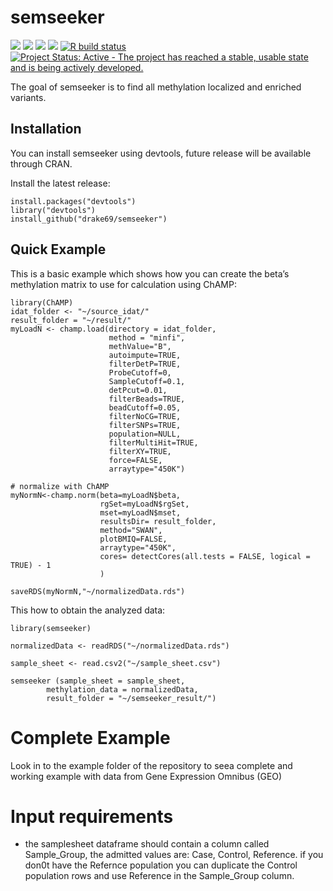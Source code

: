 
<!-- README.md is generated from README.Rmd. Please edit that file -->

# semseeker

<!-- badges: start -->

[![](https://img.shields.io/badge/devel%20version-0.7.16-blue.svg)](https://github.com/drake69/semseeker)
[![](https://img.shields.io/badge/lifecycle-experimental-orange.svg)](https://lifecycle.r-lib.org/articles/stages.html#experimental)
[![](https://codecov.io/gh/drake69/semseeker/branch/main/graph/badge.svg)](https://codecov.io/gh/drake69/semseeker)
[![](https://img.shields.io/github/last-commit/drake69/semseeker.svg)](https://github.com/drake69/semseeker/commits/main)
[![R build
status](https://github.com/drake69/semseeker/workflows/R-CMD-check/badge.svg)](https://github.com/drake69/semseeker/actions)
[![Project Status: Active - The project has reached a stable, usable
state and is being actively
developed.](https://www.repostatus.org/badges/latest/active.svg)](https://www.repostatus.org/#active)

The goal of semseeker is to find all methylation localized and enriched
variants.

## Installation

You can install semseeker using devtools, future release will be
available through CRAN.

Install the latest release:

    install.packages("devtools")
    library("devtools")
    install_github("drake69/semseeker")

## Quick Example

This is a basic example which shows how you can create the beta’s
methylation matrix to use for calculation using ChAMP:

    library(ChAMP)
    idat_folder <- "~/source_idat/"
    result_folder = "~/result/"
    myLoadN <- champ.load(directory = idat_folder,
                          method = "minfi",
                          methValue="B",
                          autoimpute=TRUE,
                          filterDetP=TRUE,
                          ProbeCutoff=0,
                          SampleCutoff=0.1,
                          detPcut=0.01,
                          filterBeads=TRUE,
                          beadCutoff=0.05,
                          filterNoCG=TRUE,
                          filterSNPs=TRUE,
                          population=NULL,
                          filterMultiHit=TRUE,
                          filterXY=TRUE,
                          force=FALSE,
                          arraytype="450K")

    # normalize with ChAMP
    myNormN<-champ.norm(beta=myLoadN$beta,
                        rgSet=myLoadN$rgSet,
                        mset=myLoadN$mset,
                        resultsDir= result_folder,
                        method="SWAN",
                        plotBMIQ=FALSE,
                        arraytype="450K",
                        cores= detectCores(all.tests = FALSE, logical = TRUE) - 1
                        )

    saveRDS(myNormN,"~/normalizedData.rds")

This how to obtain the analyzed data:

    library(semseeker)

    normalizedData <- readRDS("~/normalizedData.rds")

    sample_sheet <- read.csv2("~/sample_sheet.csv")

    semseeker (sample_sheet = sample_sheet, 
            methylation_data = normalizedData,
            result_folder = "~/semseeker_result/")

# Complete Example

Look in to the example folder of the repository to seea complete and
working example with data from Gene Expression Omnibus (GEO)

# Input requirements

- the samplesheet dataframe should contain a column called Sample_Group,
  the admitted values are: Case, Control, Reference. if you don0t have
  the Refernce population you can duplicate the Control population rows
  and use Reference in the Sample_Group column.
